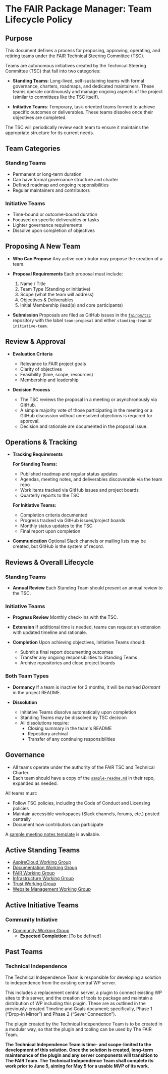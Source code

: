 # The FAIR Package Manager: Team Lifecycle Policy

## Purpose

This document defines a process for proposing, approving, operating, and retiring teams under the FAIR Technical Steering Committee (TSC).

Teams are autonomous initiatives created by the Technical Steering Committee (TSC) that fall into two categories:

- **Standing Teams**: Long-lived, self-sustaining teams with formal governance, charters, roadmaps, and dedicated maintainers. These teams operate continuously and manage ongoing aspects of the project (similar to committees like the TSC itself).

- **Initiative Teams**: Temporary, task-oriented teams formed to achieve specific outcomes or deliverables. These teams dissolve once their objectives are completed.

The TSC will periodically review each team to ensure it maintains the appropriate structure for its current needs.

## Team Categories

### Standing Teams

- Permanent or long-term duration
- Can have formal governance structure and charter
- Defined roadmap and ongoing responsibilities
- Regular maintainers and contributors

### Initiative Teams

- Time-bound or outcome-bound duration
- Focused on specific deliverables or tasks
- Lighter governance requirements
- Dissolve upon completion of objectives

## Proposing A New Team

- **Who Can Propose**
  Any active contributor may propose the creation of a team.

- **Proposal Requirements**
  Each proposal must include:
  1. Name / Title
  2. Team Type (Standing or Initiative)
  3. Scope (what the team will address)
  4. Objectives & Deliverables
  5. Initial Membership (lead(s) and core participants)
  <!--Future
  6. For Initiative Teams: Expected timeline and completion criteria
  7. For Standing Teams: Draft charter and governance model -->

- **Submission**
  Proposals are filed as GitHub issues in the [`fairpm/tsc`](https://github.com/fairpm/tsc) repository with the label `team-proposal` and either `standing-team` or `initiative-team`.

## Review & Approval

- **Evaluation Criteria**
  - Relevance to FAIR project goals
  - Clarity of objectives
  - Feasibility (time, scope, resources)
  - Membership and leadership

- **Decision Process**
  - The TSC reviews the proposal in a meeting or asynchronously via GitHub.
  - A simple majority vote of those participating in the meeting or a GitHub discussion without unresolved objections is required for approval.
  - Decision and rationale are documented in the proposal issue.


## Operations & Tracking

- **Tracking Requirements**

  **For Standing Teams:**
  - Published roadmap and regular status updates
  - Agendas, meeting notes, and deliverables discoverable via the team repo
  - Work items tracked via GitHub issues and project boards
  - Quarterly reports to the TSC

  **For Initiative Teams:**
  - Completion criteria documented
  - Progress tracked via GitHub issues/project boards
  - Monthly status updates to the TSC
  - Final report upon completion

- **Communication**
  Optional Slack channels or mailing lists may be created, but GitHub is the system of record.

## Reviews & Overall Lifecycle

### Standing Teams
- **Annual Review**
  Each Standing Team should present an annual review to the TSC.

### Initiative Teams
- **Progress Review**
  Monthly check-ins with the TSC.

- **Extension**
  If additional time is needed, teams can request an extension with updated timeline and rationale.

- **Completion**
  Upon achieving objectives, Initiative Teams should:
  - Submit a final report documenting outcomes
  - Transfer any ongoing responsibilities to Standing Teams
  - Archive repositories and close project boards

### Both Team Types

- **Dormancy**
  If a team is inactive for 3 months, it will be marked *Dormant* in the project README.

- **Dissolution**
  - Initiative Teams dissolve automatically upon completion
  - Standing Teams may be dissolved by TSC decision
  - All dissolutions require:
    - Closing summary in the team's README
    - Repository archival
    - Transfer of any continuing responsibilities

## Governance

- All teams operate under the authority of the FAIR TSC and Technical Charter.
- Each team should have a copy of the [`sample-readme.md`](https://github.com/fairpm/tsc/tree/main/teams/resources/sample-tempaltes/sample-readme.md) in their repo, expanded as needed.

All teams must:
- Follow TSC policies, including the Code of Conduct and Licensing policies
- Maintain accessible workspaces (Slack channels, forums, etc.) posted centrally
- Document how contributors can participate

A [sample meeting notes template](https://github.com/fairpm/tsc/tree/main/working-groups/resources/sample-templates/sample-meeting-notes.md) is available.

## Active Standing Teams

- [AspireCloud Working Group](./wg-aspirecloud.md)
- [Documentation Working Group](./wg-documentation.md)
- [FAIR Working Group](./wg-fair.md)
- [Infrastructure Working Group](./wg-infrastructure.md)
- [Trust Working Group](./wg-trust.md)
- [Website Management Working Group](./wg-website-management.md)

## Active Initiative Teams

### Community Initiative

- [Community Working Group](./wg-community.md)
  - **Expected Completion**: [To be defined]

## Past Teams

### Technical Independence

The Technical Independence Team is responsible for developing a solution to independence from the existing central WP server.

This includes a replacement central server, a plugin to connect existing WP sites to this server, and the creation of tools to package and maintain a distribution of WP including this plugin. These are as outlined in the previously-created Timeline and Goals document; specifically, Phase 1 (“Drop-In Mirror”) and Phase 2 (“Sever Connection”).

The plugin created by the Technical Independence Team is to be created in a modular way, so that the plugin and tooling can be used by The FAIR Team.

**The Technical Independence Team is time- and scope-limited to the development of this solution. Once the solution is created, long-term maintenance of the plugin and any server components will transition to The FAIR Team. The Technical Independence Team shall complete its work prior to June 5, aiming for May 5 for a usable MVP of its work.**
